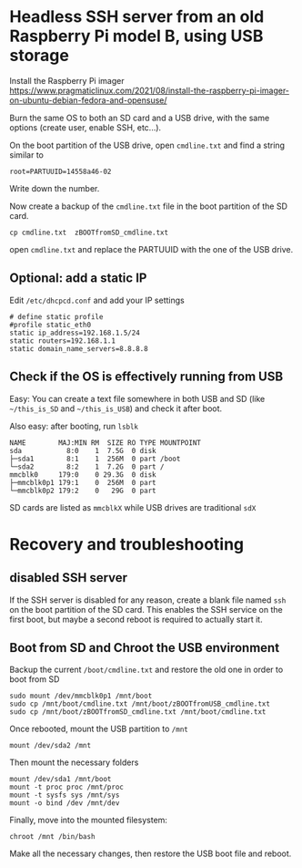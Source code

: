 # Headless SSH server from an old Raspberry Pi model B, using USB storage

Install the Raspberry Pi imager
https://www.pragmaticlinux.com/2021/08/install-the-raspberry-pi-imager-on-ubuntu-debian-fedora-and-opensuse/

Burn the same OS to both an SD card and a USB drive, with the same options (create user, enable SSH, etc...). 

On the boot partition of the USB drive, open `cmdline.txt` and find a string similar to 
```
root=PARTUUID=14558a46-02
```
Write down the number. 

Now create a backup of the `cmdline.txt` file in the boot partition of the SD card.

```
cp cmdline.txt  zBOOTfromSD_cmdline.txt
```
open `cmdline.txt` and replace the PARTUUID with the one of the USB drive.

## Optional: add a static IP

Edit `/etc/dhcpcd.conf` and add your IP settings
```
# define static profile
#profile static_eth0
static ip_address=192.168.1.5/24
static routers=192.168.1.1
static domain_name_servers=8.8.8.8
```
## Check if the OS is effectively running from USB  

Easy: You can create a text file somewhere in both USB and SD (like `~/this_is_SD` and `~/this_is_USB`) and check it after boot.    

Also easy: after booting, run `lsblk`
```
NAME        MAJ:MIN RM  SIZE RO TYPE MOUNTPOINT
sda           8:0    1  7.5G  0 disk
├─sda1        8:1    1  256M  0 part /boot
└─sda2        8:2    1  7.2G  0 part /
mmcblk0     179:0    0 29.3G  0 disk
├─mmcblk0p1 179:1    0  256M  0 part
└─mmcblk0p2 179:2    0   29G  0 part
```
SD cards are listed as `mmcblkX` while USB drives are traditional `sdX`

# Recovery and troubleshooting

## disabled SSH server  
If the SSH server is disabled for any reason, create a blank file named `ssh` on the boot partition of the SD card. This enables the SSH service on the first boot, but maybe a second reboot is required to actually start it.

## Boot from SD and Chroot the USB environment

Backup the current `/boot/cmdline.txt` and restore the old one in order to boot from SD
```
sudo mount /dev/mmcblk0p1 /mnt/boot
sudo cp /mnt/boot/cmdline.txt /mnt/boot/zBOOTfromUSB_cmdline.txt
sudo cp /mnt/boot/zBOOTfromSD_cmdline.txt /mnt/boot/cmdline.txt
```
Once rebooted, mount the USB partition to `/mnt`
```
mount /dev/sda2 /mnt
```
Then mount the necessary folders
```
mount /dev/sda1 /mnt/boot
mount -t proc proc /mnt/proc
mount -t sysfs sys /mnt/sys
mount -o bind /dev /mnt/dev
```
Finally, move into the mounted filesystem:
```
chroot /mnt /bin/bash
```
Make all the necessary changes, then restore the USB boot file and reboot.
